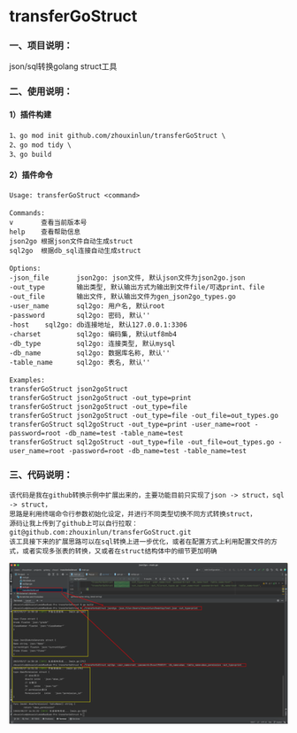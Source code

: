 # transferGoStruct
### 一、项目说明：
json/sql转换golang struct工具
### 二、使用说明：
#### 1）插件构建
    1、go mod init github.com/zhouxinlun/transferGoStruct \
    2、go mod tidy \
    3、go build
#### 2）插件命令

    Usage: transferGoStruct <command> 
    
    Commands: 
    v       查看当前版本号 
    help    查看帮助信息 
    json2go 根据json文件自动生成struct 
    sql2go  根据db_sql连接自动生成struct 
    
    Options: 
    -json_file       json2go: json文件, 默认json文件为json2go.json 
    -out_type        输出类型, 默认输出方式为输出到文件file/可选print、file 
    -out_file        输出文件, 默认输出文件为gen_json2go_types.go 
    -user_name       sql2go: 用户名, 默认root 
    -password        sql2go: 密码, 默认'' 
    -host    sql2go: db连接地址, 默认127.0.0.1:3306 
    -charset         sql2go: 编码集, 默认utf8mb4 
    -db_type         sql2go: 连接类型, 默认mysql 
    -db_name         sql2go: 数据库名称, 默认'' 
    -table_name      sql2go: 表名, 默认'' 
    
    Examples: 
    transferGoStruct json2goStruct 
    transferGoStruct json2goStruct -out_type=print 
    transferGoStruct json2goStruct -out_type=file 
    transferGoStruct json2goStruct -out_type=file -out_file=out_types.go 
    transferGoStruct sql2goStruct -out_type=print -user_name=root -password=root -db_name=test -table_name=test 
    transferGoStruct sql2goStruct -out_type=file -out_file=out_types.go -user_name=root -password=root -db_name=test -table_name=test 
### 三、代码说明：
    该代码是我在github转换示例中扩展出来的，主要功能目前只实现了json -> struct，sql -> struct，
    思路是利用终端命令行参数初始化设定，并进行不同类型切换不同方式转换struct，
    源码让我上传到了github上可以自行拉取：git@github.com:zhouxinlun/transferGoStruct.git
    该工具接下来的扩展思路可以在sql转换上进一步优化，或者在配置方式上利用配置文件的方式，或者实现多张表的转换，又或者在struct结构体中的细节更加明确
![img.png](img/img.png)